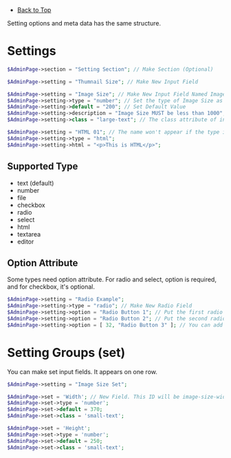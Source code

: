 * [Back to Top](https://github.com/sujin2f/wp_express/blob/master/README.md)

Setting options and meta data has the same structure.

# Settings
```php
$AdminPage->section = "Setting Section"; // Make Section (Optional)

$AdminPage->setting = "Thumnail Size"; // Make New Input Field

$AdminPage->setting = "Image Size"; // Make New Input Field Named Image Size. It has to be unique within a page. ( Default : text )
$AdminPage->setting->type = "number"; // Set the type of Image Size as number
$AdminPage->setting->default = "200"; // Set Default Value
$AdminPage->setting->description = "Image Size MUST be less than 1000";
$AdminPage->setting->class = "large-text"; // The class attribute of input tag ( Default : regular-text )

$AdminPage->setting = "HTML 01"; // The name won't appear if the type is html, so just make it unique.
$AdminPage->setting->type = "html";
$AdminPage->setting->html = "<p>This is HTML</p>";
```

## Supported Type
* text (default)
* number
* file
* checkbox
* radio
* select
* html
* textarea
* editor

## Option Attribute
Some types need option attribute. For radio and select, option is required, and for checkbox, it's optional.
```php
$AdminPage->setting = "Radio Example";
$AdminPage->setting->type = "radio"; // Make New Radio Field
$AdminPage->setting->option = "Radio Button 1"; // Put the first radio button
$AdminPage->setting->option = "Radio Button 2"; // Put the second radio button
$AdminPage->setting->option = [ 32, "Radio Button 3" ]; // You can add an array to set value and text
```

# Setting Groups (set)
You can make set input fields. It appears on one row.

```php
$AdminPage->setting = "Image Size Set";

$AdminPage->set = 'Width'; // New Field. This ID will be image-size-width.
$AdminPage->set->type = 'number';
$AdminPage->set->default = 370;
$AdminPage->set->class = 'small-text';

$AdminPage->set = 'Height';
$AdminPage->set->type = 'number';
$AdminPage->set->default = 250;
$AdminPage->set->class = 'small-text';
```

